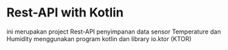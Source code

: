 # Rest-API with Kotlin
ini merupakan project Rest-API penyimpanan data sensor Temperature dan Humidity menggunakan program kotlin dan library io.ktor (KTOR)
